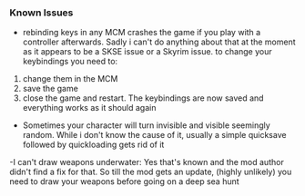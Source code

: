 ### Known Issues


- rebinding keys in any MCM crashes the game if you play with a controller afterwards. Sadly i can't do anything about that at the moment as it appears to be a SKSE issue or a Skyrim issue. to change your keybindings you need to:
1. change them in the MCM
2. save the game
3. close the game and restart. The keybindings are now saved and everything works as it should again

- Sometimes your character will turn invisible and visible seemingly random. While i don't know the cause of it, usually a simple quicksave followed by quickloading gets rid of it

-I can't draw weapons underwater: Yes that's known and the mod author didn't find a fix for that. So till the mod gets an update, (highly unlikely) you need to draw your weapons before going on a deep sea hunt
